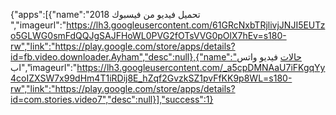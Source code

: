 {"apps":[{"name":"تحميل فيديو من فيسبوك 2018
","imageurl":"https://lh3.googleusercontent.com/61GRcNxbTRjlivjJNJI5EUTzo5GLWG0smFdQQJgSAJFHoWL0PVG2fOTsVVG0pOlX7hEv=s180-rw","link":"https://play.google.com/store/apps/details?id=fb.video.downloader.Ayham","desc":null},{"name":"حالات فيديو واتس اب","imageurl":"https://lh3.googleusercontent.com/_a5cpDMNAaU7iFKgqYy4coIZXSW7x99dHm4T1iRDij8E_hZqf2GvzkSZ1pvFfKK9p8WL=s180-rw","link":"https://play.google.com/store/apps/details?id=com.stories.video7","desc":null}],"success":1}

